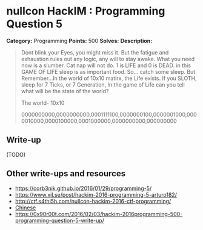 # nullcon HackIM : Programming Question 5

**Category:** Programming
**Points:** 500
**Solves:** 
**Description:**

> Dont blink your Eyes, you might miss it. But the fatigue and exhaustion rules out any logic, any will to stay awake. What you need now is a slumber. Cat nap will not do. 1 is LIFE and 0 is DEAD. in this GAME OF LIFE sleep is as important food. So... catch some sleep. But Remember...In the world of 10x10 matirx, the Life exists. If you SLOTH, sleep for 7 Ticks, or 7 Generation, In the game of Life can you tell what will be the state of the world? 
> 
> The world- 10x10
> 
> 0000000000,0000000000,0001111100,0000000100,0000001000,0000010000,0000100000,0001000000,0000000000,000000000


## Write-up

(TODO)

## Other write-ups and resources

* <https://corb3nik.github.io/2016/01/29/programming-5/>
* <https://www.xil.se/post/hackim-2016-programming-5-arturo182/>
* <http://ctf.s4thi5h.com/nullcon-hackim-2016-ctf-programming/>
* [Chinese](http://www.cnblogs.com/Christmas/p/5176464.html)
* <https://0x90r00t.com/2016/02/03/hackim-2016programming-500-programming-question-5-write-up/>
